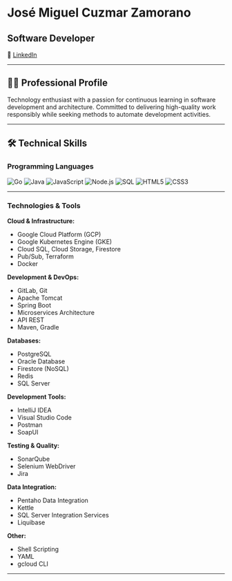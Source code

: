 # José Miguel Cuzmar Zamorano
## Software Developer

:briefcase: [LinkedIn](https://linkedin.com/in/josé-miguel-cuzmar)

---

## :man_technologist: Professional Profile

Technology enthusiast with a passion for continuous learning in software development and architecture. Committed to delivering high-quality work responsibly while seeking methods to automate development activities.

---

## :hammer_and_wrench: Technical Skills

### Programming Languages
![Go](https://img.shields.io/badge/-Go-00ADD8?style=flat-square&logo=go&logoColor=white)
![Java](https://img.shields.io/badge/-Java-007396?style=flat-square&logo=java&logoColor=white)
![JavaScript](https://img.shields.io/badge/-JavaScript-F7DF1E?style=flat-square&logo=javascript&logoColor=black)
![Node.js](https://img.shields.io/badge/-Node.js-339933?style=flat-square&logo=node.js&logoColor=white)
![SQL](https://img.shields.io/badge/-SQL-4479A1?style=flat-square&logo=mysql&logoColor=white)
![HTML5](https://img.shields.io/badge/-HTML5-E34F26?style=flat-square&logo=html5&logoColor=white)
![CSS3](https://img.shields.io/badge/-CSS3-1572B6?style=flat-square&logo=css3&logoColor=white)

---

### Technologies & Tools

**Cloud & Infrastructure:**
- Google Cloud Platform (GCP)
- Google Kubernetes Engine (GKE)
- Cloud SQL, Cloud Storage, Firestore
- Pub/Sub, Terraform
- Docker

**Development & DevOps:**
- GitLab, Git
- Apache Tomcat
- Spring Boot
- Microservices Architecture
- API REST
- Maven, Gradle

**Databases:**
- PostgreSQL
- Oracle Database
- Firestore (NoSQL)
- Redis
- SQL Server

**Development Tools:**
- IntelliJ IDEA
- Visual Studio Code
- Postman
- SoapUI

**Testing & Quality:**
- SonarQube
- Selenium WebDriver
- Jira

**Data Integration:**
- Pentaho Data Integration
- Kettle
- SQL Server Integration Services
- Liquibase

**Other:**
- Shell Scripting
- YAML
- gcloud CLI

---
